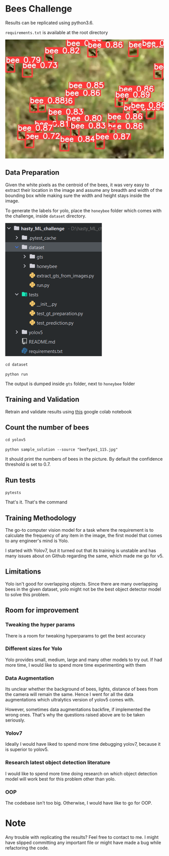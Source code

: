 # Bees Challenge

Results can be replicated using python3.6. 

`requirements.txt` is available at the root directory

![](yolov5/runs/detect/exp15/beeType1_115.jpg)

## Data Preparation

Given the white pixels as the centroid of the bees, it was very easy to extract their location in the image and assume any breadth and width of the bounding box while making sure the width and height stays inside the image.

To generate the labels for yolo, place the `honeybee` folder which comes with the challenge, inside `dataset` directory.

![](directory_structure.PNG)

`cd dataset`

`python run`

The output is dumped inside `gts` folder, next to `honeybee` folder

## Training and Validation

Retrain and validate results using [this](https://colab.research.google.com/drive/1mOusdHw_g4iavgD0FrCcc_asQ6a4e9gc?usp=sharing) google colab notebook

## Count the number of bees

`cd yolov5`

`python sample_solution --source "beeType1_115.jpg"`

It should print the numbers of bees in the picture. By default the confidence threshold is set to 0.7.

## Run tests

`pytests`

That's it. That's the command

## Training Methodology

The go-to computer vision model for a task where the requirement is to calculate the frequency of any item in the image, the first model that comes to any engineer's mind is Yolo.

I started with Yolov7, but it turned out that its training is unstable and has many issues about on Github regarding the same, which made me go for v5.

## Limitations

Yolo isn't good for overlapping objects. Since there are many overlapping bees in the given dataset, yolo might not be the best object detector model to solve this problem.

## Room for improvement


### Tweaking the hyper params

There is a room for tweaking hyperparams to get the best accuracy

### Different sizes for Yolo

Yolo provides small, medium, large and many other models to try out. If had more time, I would like to spend more time experimenting with them

### Data Augmentation

Its unclear whether the background of bees, lights, distance of bees from the camera will remain the same. Hence I went for all the data augmentations which ultralytics version of yolov5 comes with.

However, sometimes data augmentations backfire, if implemented the wrong ones. That's why the questions raised above are to be taken seriously.

### Yolov7

Ideally I would have liked to spend more time debugging yolov7, because it is superior to yolov5.

### Research latest object detection literature

I would like to spend more time doing research on which object detection model will work best for this problem other than yolo.

### OOP

The codebase isn't too big. Otherwise, I would have like to go for OOP.


# Note

Any trouble with replicating the results? Feel free to contact to me. I might have slipped committing any important file or might have made a bug while refactoring the code.
